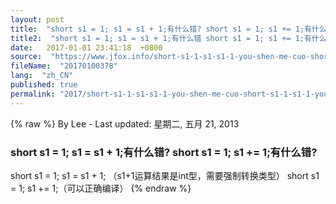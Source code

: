 ```yaml
---
layout: post
title:  "short s1 = 1; s1 = s1 + 1;有什么错? short s1 = 1; s1 += 1;有什么错?"
title2:  "short s1 = 1; s1 = s1 + 1;有什么错 short s1 = 1; s1 += 1;有什么错"
date:   2017-01-01 23:41:18  +0800
source:  "https://www.jfox.info/short-s1-1-s1-s1-1-you-shen-me-cuo-short-s1-1-s1-1-you-shen-me-cuo.html"
fileName:  "20170100378"
lang:  "zh_CN"
published: true
permalink: "2017/short-s1-1-s1-s1-1-you-shen-me-cuo-short-s1-1-s1-1-you-shen-me-cuo.html"
---
```

{% raw %}
By Lee - Last updated: 星期二, 五月 21, 2013

### short s1 = 1; s1 = s1 + 1;有什么错? short s1 = 1; s1 += 1;有什么错?

short s1 = 1; s1 = s1 + 1; （s1+1运算结果是int型，需要强制转换类型）
short s1 = 1; s1 += 1;（可以正确编译）
{% endraw %}